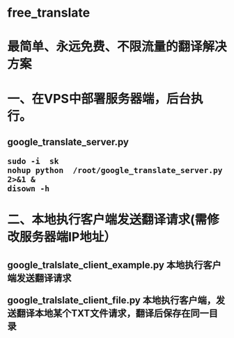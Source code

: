 # free_translate
<h1>最简单、永远免费、不限流量的翻译解决方案</h1>

<h1>一、在VPS中部署服务器端，后台执行。</h1>
<h2>
google_translate_server.py


```
sudo -i  sk   
nohup python  /root/google_translate_server.py  2>&1 &
disown -h
```
</h2>
<h1>二、本地执行客户端发送翻译请求(需修改服务器端IP地址）</h1>
<h2>
google_tralslate_client_example.py
本地执行客户端发送翻译请求


google_tralslate_client_file.py
本地执行客户端，发送翻译本地某个TXT文件请求，翻译后保存在同一目录

</h2>
